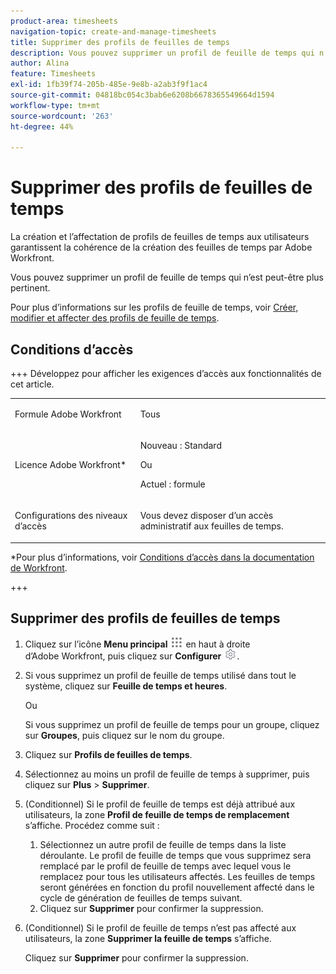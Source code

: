 ```yaml
---
product-area: timesheets
navigation-topic: create-and-manage-timesheets
title: Supprimer des profils de feuilles de temps
description: Vous pouvez supprimer un profil de feuille de temps qui n’est peut-être plus pertinent.
author: Alina
feature: Timesheets
exl-id: 1fb39f74-205b-485e-9e8b-a2ab3f9f1ac4
source-git-commit: 04818bc054c3bab6e6208b6678365549664d1594
workflow-type: tm+mt
source-wordcount: '263'
ht-degree: 44%

---
```


# Supprimer des profils de feuilles de temps

<!--Audited:6/2025-->

La création et l’affectation de profils de feuilles de temps aux utilisateurs garantissent la cohérence de la création des feuilles de temps par Adobe Workfront.

Vous pouvez supprimer un profil de feuille de temps qui n’est peut-être plus pertinent.

Pour plus d’informations sur les profils de feuille de temps, voir [Créer, modifier et affecter des profils de feuille de temps](../../timesheets/create-and-manage-timesheets/create-timesheet-profiles.md).

## Conditions d’accès

+++ Développez pour afficher les exigences d’accès aux fonctionnalités de cet article.

<table style="table-layout:auto"> 
 <col> 
 <col> 
 <tbody> 
  <tr> 
   <td role="rowheader">Formule Adobe Workfront</td> 
   <td> <p>Tous</p> </td> 
  </tr> 
  <tr> 
   <td role="rowheader">Licence Adobe Workfront*</td> 
   <td> <p>Nouveau : Standard</p>
   Ou
   <p>Actuel : formule </p> </td> 
  </tr> 
  <tr> 
   <td role="rowheader">Configurations des niveaux d’accès</td> 
   <td> <p>Vous devez disposer d’un accès administratif aux feuilles de temps. </p>  </td> 
  </tr> 
 </tbody> 
</table>

*Pour plus d’informations, voir [Conditions d’accès dans la documentation de Workfront](/help/quicksilver/administration-and-setup/add-users/access-levels-and-object-permissions/access-level-requirements-in-documentation.md).

+++

## Supprimer des profils de feuilles de temps

1. Cliquez sur l’icône **Menu principal** ![](assets/main-menu-icon.png) en haut à droite d’Adobe Workfront, puis cliquez sur **Configurer** ![](assets/gear-icon-settings.png).

1. Si vous supprimez un profil de feuille de temps utilisé dans tout le système, cliquez sur **Feuille de temps et heures**.

   Ou

   Si vous supprimez un profil de feuille de temps pour un groupe, cliquez sur **Groupes**, puis cliquez sur le nom du groupe.

1. Cliquez sur **Profils de feuilles de temps**.
1. Sélectionnez au moins un profil de feuille de temps à supprimer, puis cliquez sur **Plus** > **Supprimer**.
1. (Conditionnel) Si le profil de feuille de temps est déjà attribué aux utilisateurs, la zone **Profil de feuille de temps de remplacement** s’affiche. Procédez comme suit :
   1. Sélectionnez un autre profil de feuille de temps dans la liste déroulante. Le profil de feuille de temps que vous supprimez sera remplacé par le profil de feuille de temps avec lequel vous le remplacez pour tous les utilisateurs affectés. Les feuilles de temps seront générées en fonction du profil nouvellement affecté dans le cycle de génération de feuilles de temps suivant.
   1. Cliquez sur **Supprimer** pour confirmer la suppression.
1. (Conditionnel) Si le profil de feuille de temps n’est pas affecté aux utilisateurs, la zone **Supprimer la feuille de temps** s’affiche.

   Cliquez sur **Supprimer** pour confirmer la suppression.
